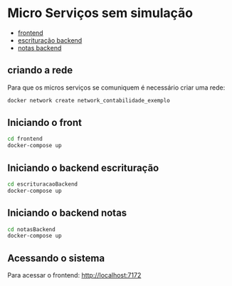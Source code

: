 # Micro Serviços sem simulação

 - [frontend](frontend)
 - [escrituração backend](escrituracaoBackend)
 - [notas backend](notasBackend)


## criando a rede
Para que os micros serviços se comuniquem é necessário criar uma rede:

```bash
docker network create network_contabilidade_exemplo
```

## Iniciando o front
```bash
cd frontend 
docker-compose up
```

## Iniciando o backend escrituração
```bash
cd escrituracaoBackend 
docker-compose up
```

## Iniciando o backend notas
```bash
cd notasBackend 
docker-compose up
```

## Acessando o sistema
Para acessar o frontend: [http://localhost:7172](http://localhost:7172)